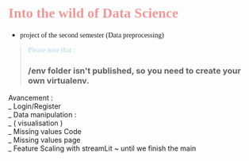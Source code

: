 # <div style = " font-family : 'Sofia Pro';"> <span style = "color : #ee9999;">Into the wild of Data Science</span> 
- <span style="font-family : 'Sofia Pro';">project of the second semester (Data preprocessing)</span>
> <span style="color:lightblue;font-family : 'Sofia Pro';">Please note that :<span>
> ### /env folder isn't published, so you need to create your own virtualenv.
</div>
Avancement : <br>
  _ Login/Register <br>
  _ Data manipulation : <br>
    _ ( visualisation )<br>
  _  Missing values Code <br>
  _  Missing values page <br>  
  _ Feature Scaling with streamLit ~ until we finish the main
